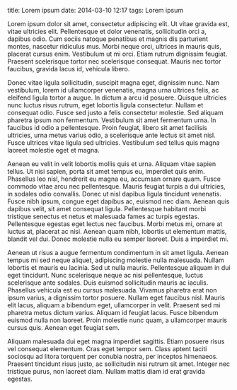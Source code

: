 title: Lorem ipsum
date: 2014-03-10 12:17
tags: Lorem ipsum

Lorem ipsum dolor sit amet, consectetur adipiscing elit. Ut vitae gravida est, vitae ultricies elit. Pellentesque et dolor venenatis, sollicitudin orci a, dapibus odio. Cum sociis natoque penatibus et magnis dis parturient montes, nascetur ridiculus mus. Morbi neque orci, ultrices in mauris quis, placerat cursus enim. Vestibulum ut mi orci. Etiam rutrum dignissim feugiat. Praesent scelerisque tortor nec scelerisque consequat. Mauris nec tortor faucibus, gravida lacus id, vehicula libero.


Donec vitae ligula sollicitudin, suscipit magna eget, dignissim nunc. Nam vestibulum, lorem id ullamcorper venenatis, magna urna ultrices felis, ac eleifend ligula tortor a augue. In dictum a arcu id posuere. Quisque ultricies nunc luctus risus rutrum, eget lobortis ligula consectetur. Nullam et consequat odio. Fusce sed justo a felis consectetur molestie. Sed aliquam pharetra ipsum non fermentum. Vestibulum sit amet fermentum urna. In faucibus id odio a pellentesque. Proin feugiat, libero sit amet facilisis ultricies, urna metus varius odio, a scelerisque ante lectus sit amet nisl. Fusce ultrices vitae ligula sed ultricies. Vestibulum sed tellus quis magna laoreet molestie eget et magna.


Aenean eu velit in velit lobortis mollis quis et urna. Aliquam vitae sapien tellus. Ut nisi sapien, porta sit amet tempus eu, imperdiet quis enim. Phasellus leo nisl, hendrerit eu magna eu, accumsan ornare quam. Fusce commodo vitae arcu nec pellentesque. Mauris feugiat turpis a dui ultricies, in sodales odio convallis. Donec ut nisl dapibus ligula tincidunt venenatis. Fusce nibh ipsum, congue eget dapibus ac, euismod nec diam. Aenean quis dapibus velit, sit amet consequat ligula. Pellentesque habitant morbi tristique senectus et netus et malesuada fames ac turpis egestas. Pellentesque egestas eget lectus nec faucibus. Morbi metus mi, ornare at luctus at, placerat ac nisi. Aenean quam nibh, lobortis ut elementum mattis, blandit vel dui. Donec molestie nulla eu semper laoreet. Duis a imperdiet mi.


Aenean ut risus a augue fermentum condimentum in sit amet ligula. Aenean tempus mi sed neque aliquet, adipiscing molestie nulla malesuada. Nullam lobortis et mauris eu lacinia. Sed ut nulla mauris. Pellentesque aliquam in dui eget tincidunt. Nunc scelerisque neque ac nisi pellentesque, luctus scelerisque ante sodales. Duis euismod sollicitudin mauris ac iaculis. Phasellus vehicula est eu cursus malesuada. Vivamus pharetra erat non ipsum varius, a dignissim tortor posuere. Nullam eget faucibus nisl. Mauris elit lacus, aliquam a bibendum eget, ullamcorper in velit. Praesent sed mi pharetra metus dictum varius. Aliquam id feugiat lacus. Fusce bibendum euismod nulla non laoreet. Proin molestie nunc quam, a ullamcorper mauris cursus quis. Aenean eget feugiat sem.


Aliquam malesuada dui eget magna imperdiet sagittis. Etiam posuere risus vel consequat elementum. Cras eget tempor sem. Class aptent taciti sociosqu ad litora torquent per conubia nostra, per inceptos himenaeos. Praesent tincidunt risus justo, ac sollicitudin nisi rutrum sit amet. Integer nec tristique purus, non laoreet diam. Nullam mattis diam id erat gravida egestas.
